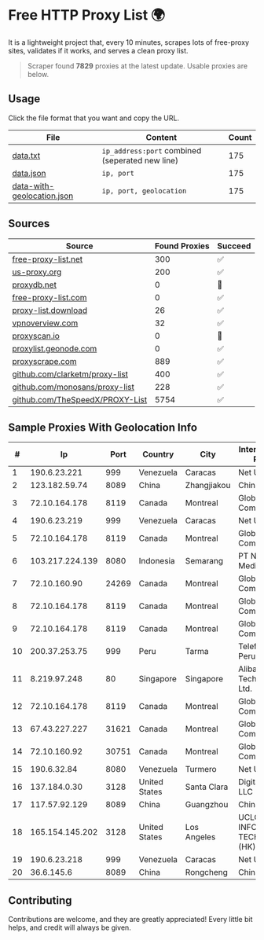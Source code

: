 
# Free HTTP Proxy List 🌍

It is a lightweight project that, every 10 minutes, scrapes lots of free-proxy sites, validates if it works, and serves a clean proxy list.


> Scraper found **7829** proxies at the latest update. Usable proxies are below.

## Usage

Click the file format that you want and copy the URL.


|File|Content|Count|
|----|-------|-----|
|[data.txt](https://raw.githubusercontent.com/themiralay/Proxy-List-World/master/data.txt)|`ip_address:port` combined (seperated new line)|175|
|[data.json](https://raw.githubusercontent.com/themiralay/Proxy-List-World/master/data.json)|`ip, port`|175|
|[data-with-geolocation.json](https://raw.githubusercontent.com/themiralay/Proxy-List-World/master/data-with-geolocation.json)|`ip, port, geolocation`|175|

## Sources

|Source|Found Proxies|Succeed|
|------|-------------|-------|
|[free-proxy-list.net](https://free-proxy-list.net)|300|✅|
|[us-proxy.org](https://www.us-proxy.org)|200|✅|
|[proxydb.net](http://proxydb.net)|0|🚫|
|[free-proxy-list.com](https://free-proxy-list.com/?page=&port=&type%5B%5D=http&type%5B%5D=https&up_time=0&search=Search)|0|✅|
|[proxy-list.download](https://www.proxy-list.download/HTTP)|26|✅|
|[vpnoverview.com](https://vpnoverview.com/privacy/anonymous-browsing/free-proxy-servers)|32|✅|
|[proxyscan.io](https://www.proxyscan.io)|0|🚫|
|[proxylist.geonode.com](https://proxylist.geonode.com/api/proxy-list?limit=300&page=1&sort_by=lastChecked&sort_type=desc&protocols=http,https)|0|✅|
|[proxyscrape.com](https://api.proxyscrape.com/v2/?request=displayproxies&protocol=http&timeout=10000&country=all&ssl=all&anonymity=all)|889|✅|
|[github.com/clarketm/proxy-list](https://raw.githubusercontent.com/clarketm/proxy-list/master/proxy-list-raw.txt)|400|✅|
|[github.com/monosans/proxy-list](https://raw.githubusercontent.com/monosans/proxy-list/main/proxies/http.txt)|228|✅|
|[github.com/TheSpeedX/PROXY-List](https://raw.githubusercontent.com/TheSpeedX/PROXY-List/master/http.txt)|5754|✅|


## Sample Proxies With Geolocation Info

|#|Ip|Port|Country|City|Internet Service Provider|
|-|--|----|-------|----|-------------------------|
|1|190.6.23.221|999|Venezuela|Caracas|Net Uno|
|2|123.182.59.74|8089|China|Zhangjiakou|China Telecom|
|3|72.10.164.178|8119|Canada|Montreal|GloboTech Communications|
|4|190.6.23.219|999|Venezuela|Caracas|Net Uno|
|5|72.10.164.178|8119|Canada|Montreal|GloboTech Communications|
|6|103.217.224.139|8080|Indonesia|Semarang|PT Nesta Indo Media|
|7|72.10.160.90|24269|Canada|Montreal|GloboTech Communications|
|8|72.10.164.178|8119|Canada|Montreal|GloboTech Communications|
|9|72.10.164.178|8119|Canada|Montreal|GloboTech Communications|
|10|200.37.253.75|999|Peru|Tarma|Telefonica del Peru S.A.A.|
|11|8.219.97.248|80|Singapore|Singapore|Alibaba (US) Technology Co., Ltd.|
|12|72.10.164.178|8119|Canada|Montreal|GloboTech Communications|
|13|67.43.227.227|31621|Canada|Montreal|GloboTech Communications|
|14|72.10.160.92|30751|Canada|Montreal|GloboTech Communications|
|15|190.6.32.84|8080|Venezuela|Turmero|Net Uno, C.A.|
|16|137.184.0.30|3128|United States|Santa Clara|DigitalOcean, LLC|
|17|117.57.92.129|8089|China|Guangzhou|Chinanet|
|18|165.154.145.202|3128|United States|Los Angeles|UCLOUD INFORMATION TECHNOLOGY (HK) LIMITED|
|19|190.6.23.218|999|Venezuela|Caracas|Net Uno|
|20|36.6.145.6|8089|China|Rongcheng|Chinanet|



## Contributing

Contributions are welcome, and they are greatly appreciated! Every
little bit helps, and credit will always be given.

